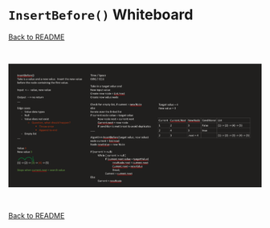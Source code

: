 # `InsertBefore()` Whiteboard
[Back to README](./../README.md)

<br>

![append whiteboard](./../assets/insert_before.png)

<br>

[Back to README](./../README.md)